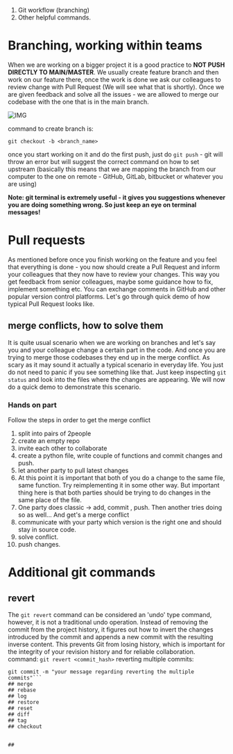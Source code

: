 1. Git workflow (branching)
1. Other helpful commands.


# Branching, working within teams
When we are working on a bigger project it is a good practice to **NOT PUSH DIRECTLY TO MAIN/MASTER**. We usually create feature branch and then work on our feature there, once the work is done we ask our colleagues to review change with Pull Request (We will see what that is shortly). Once we are given feedback and solve all the issues - we are allowed to merge our codebase with the one that is in the main branch.

![IMG](https://github.com/CodeAcademy-Online/python-new-material/blob/master/images/git_branch.svg)

command to create branch is:

`git checkout -b <branch_name>`

once you start working on it and do the first push, just do `git push` - git will throw an error but will suggest the correct command on how to set upstream (basically this means that we are mapping the branch from our computer to the one on remote - GitHub, GitLab, bitbucket or whatever you are using)

**Note: git terminal is extremely useful - it gives you suggestions whenever you are doing something wrong. So just keep an eye on terminal messages!**


# Pull requests

As mentioned before once you finish working on the feature and you feel that everything is done - you now should create a Pull Request and inform your colleagues that they now have to review your changes. This way you get feedback from senior colleagues, maybe some guidance how to fix, implement something etc. You can exchange comments in GitHub and other popular version control platforms. Let's go through quick demo of how typical Pull Request looks like.

## merge conflicts, how to solve them
It is quite usual scenario when we are working on branches and let's say you and your colleague change a certain part in the code. And once you are trying to merge those codebases they end up in the merge conflict. As scary as it may sound it actually a typical scenario in everyday life. You just do not need to panic if you see something like that. Just keep inspecting `git status` and look into the files where the changes are appearing. We will now do a quick demo to demonstrate this scenario.

### Hands on part
Follow the steps in order to get the merge conflict

1. split into pairs of 2people
1. create an empty repo
1. invite each other to collaborate
1. create a python file, write couple of functions and commit changes and push.
1. let another party to pull latest changes
1. At this point it is important that both of you do a change to the same file, same function. Try reimplementing it in some other way. But important thing here is that both parties should be trying to do changes in the same place of the file.
1. One party does classic -> add, commit , push. Then another tries doing so as well... And get's a merge conflict
1. communicate with your party which version is the right one and should stay in source code.
1. solve conflict.
1. push changes.


# Additional git commands
## revert
The `git revert` command can be considered an 'undo' type command, however, it is not a traditional undo operation. Instead of removing the commit from the project history, it figures out how to invert the changes introduced by the commit and appends a new commit with the resulting inverse content. This prevents Git from losing history, which is important for the integrity of your revision history and for reliable collaboration.
command:
`git revert <commit_hash>`
reverting multiple commits:
```git revert --no-commit HEAD~3..
git commit -m "your message regarding reverting the multiple commits"```
## merge
## rebase
## log
## restore
## reset 
## diff
## tag
## checkout


##
